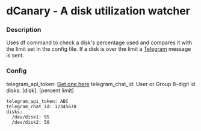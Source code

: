 # dCanary - A disk utilization watcher
### Description
Uses df command to check a disk's percentage used and compares it with the limit set in the config file. If a disk is over the limit a [Telegram](https://telegram.org/) message is sent.
### Config
telegram_api_token: [Get one here](https://core.telegram.org/api)
telegram_chat_id: User or Group 8-digit id
disks: [disk]: [percent limit]
```
telegram_api_token: ABC
telegram_chat_id: 12345678
disks:
  /dev/disk1: 95
  /dev/disk2: 50 
 ```